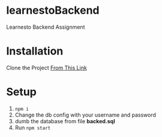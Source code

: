 # learnestoBackend
Learnesto Backend Assignment
# Installation
Clone the Project [From This Link](https://github.com/tharun208/learnestoBackend.git)
# Setup

1. ```npm i```
2. Change the db config with your username and password
3. dumb the database from file **backed.sql**
4. Run ```npm start```
